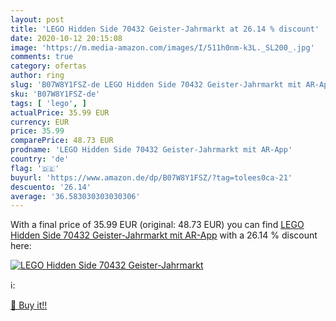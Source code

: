 ```yaml
---
layout: post
title: 'LEGO Hidden Side 70432 Geister-Jahrmarkt at 26.14 % discount'
date: 2020-10-12 20:15:08
image: 'https://m.media-amazon.com/images/I/511h0nm-k3L._SL200_.jpg'
comments: true
category: ofertas
author: ring
slug: 'B07W8Y1FSZ-de LEGO Hidden Side 70432 Geister-Jahrmarkt mit AR-App'
sku: 'B07W8Y1FSZ-de'
tags: [ 'lego', ]
actualPrice: 35.99 EUR
currency: EUR
price: 35.99
comparePrice: 48.73 EUR
prodname: 'LEGO Hidden Side 70432 Geister-Jahrmarkt mit AR-App'
country: 'de'
flag: '🇩🇪'
buyurl: 'https://www.amazon.de/dp/B07W8Y1FSZ/?tag=tolees0ca-21'
descuento: '26.14'
average: '36.583030303030306'
---
```


With a final price of 35.99 EUR (original: 48.73 EUR) you can find [LEGO Hidden Side 70432 Geister-Jahrmarkt mit AR-App](https://www.amazon.de/dp/B07W8Y1FSZ/?tag=tolees0ca-21) with a  26.14 % discount here:

[![LEGO Hidden Side 70432 Geister-Jahrmarkt](https://m.media-amazon.com/images/I/511h0nm-k3L._SL200_.jpg)](https://www.amazon.de/dp/B07W8Y1FSZ/?tag=tolees0ca-21)

ℹ️:


[🛒 Buy it!!](https://www.amazon.de/dp/B07W8Y1FSZ/?tag=tolees0ca-21)
